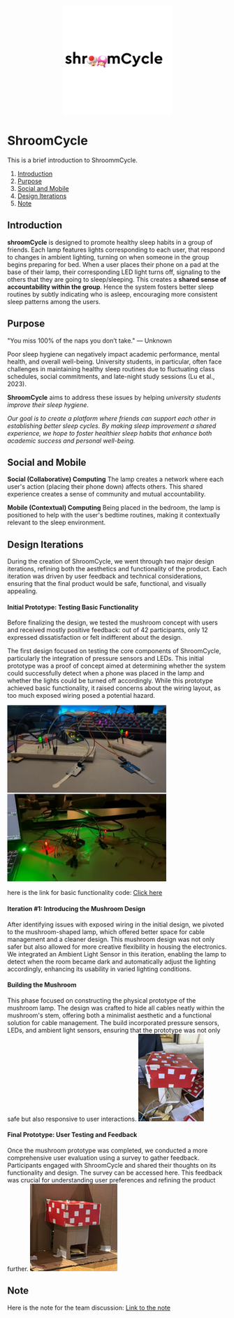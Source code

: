 <p align="center">
 <img src="https://github.com/LiCHihTseng/ShroomCycle/blob/main/source/logo_black.gif" alt="ShroomCycle Logo" height="250" >
</p>

# ShroomCycle
This is a brief introduction to ShroommCycle.
1. [Introduction](#introduction)
2. [Purpose](#purpose)
3. [Social and Mobile](#social-and-mobile)
4. [Design Iterations](#design-iterations)
5. [Note](#note)

## Introduction
**shroomCycle** is designed to promote healthy sleep habits in a group of friends. 
Each lamp features lights corresponding to each user, that respond to changes in ambient lighting, turning on when someone in the group begins preparing for bed.
When a user places their phone on a pad at the base of their lamp, their corresponding LED light turns off, signaling to the others that they are going to sleep/sleeping. 
This creates a **shared sense of accountability within the group**. Hence the system fosters better sleep routines by subtly indicating who is asleep, encouraging more consistent sleep patterns among the users.

## Purpose
"You miss 100% of the naps you don’t take." — Unknown

Poor sleep hygiene can negatively impact academic performance, mental health, and overall well-being. University students, in particular, often face challenges in maintaining healthy sleep routines due to fluctuating class schedules, social commitments, and late-night study sessions (Lu et al., 2023).

**ShroomCycle** aims to address these issues by helping _university students improve their sleep hygiene_. 

*Our goal is to create a platform where friends can support each other in establishing better sleep cycles. By making sleep improvement a shared experience, we hope to foster healthier sleep habits that enhance both academic success and personal well-being.*

## Social and Mobile
**Social (Collaborative) Computing**
The lamp creates a network where each user's action (placing their phone down) affects others. This shared experience creates a sense of community and mutual accountability.

**Mobile (Contextual) Computing**
Being placed in the bedroom, the lamp is positioned to help with the user's bedtime routines, making it contextually relevant to the sleep environment.


## Design Iterations
During the creation of ShroomCycle, we went through two major design iterations, refining both the aesthetics and functionality of the product. Each iteration was driven by user feedback and technical considerations, ensuring that the final product would be safe, functional, and visually appealing.

<h4>Initial Prototype: Testing Basic Functionality</h4>
Before finalizing the design, we tested the mushroom concept with users and received mostly positive feedback: out of 42 participants, only 12 expressed dissatisfaction or felt indifferent about the design.

The first design focused on testing the core components of ShroomCycle, particularly the integration of pressure sensors and LEDs. This initial prototype was a proof of concept aimed at determining whether the system could successfully detect when a phone was placed in the lamp and whether the lights could be turned off accordingly. While this prototype achieved basic functionality, it raised concerns about the wiring layout, as too much exposed wiring posed a potential hazard.
<div>
 <img src="https://github.com/LiCHihTseng/ShroomCycle/blob/main/source/Initial_Prototype.png" alt="Initial Prototype" style="height: 200px">
 <img src="https://github.com/LiCHihTseng/ShroomCycle/blob/main/source/Initial_prototype2.png" alt="Initial Prototype" style="height: 200px">
</div>

here is the link for basic functionality code: [Click here](https://github.com/LiCHihTseng/ShroomCycle/blob/main/pressure_sensor.ino)

<h4>Iteration #1: Introducing the Mushroom Design</h4>
After identifying issues with exposed wiring in the initial design, we pivoted to the mushroom-shaped lamp, which offered better space for cable management and a cleaner design. This mushroom design was not only safer but also allowed for more creative flexibility in housing the electronics. We integrated an Ambient Light Sensor in this iteration, enabling the lamp to detect when the room became dark and automatically adjust the lighting accordingly, enhancing its usability in varied lighting conditions.

<h4>Building the Mushroom</h4>
This phase focused on constructing the physical prototype of the mushroom lamp. The design was crafted to hide all cables neatly within the mushroom's stem, offering both a minimalist aesthetic and a functional solution for cable management. The build incorporated pressure sensors, LEDs, and ambient light sensors, ensuring that the prototype was not only safe but also responsive to user interactions.
<img src="https://github.com/LiCHihTseng/ShroomCycle/blob/main/source/Make_Shroom.png" alt="Initial Prototype" style="height: 200px">

<h4>Final Prototype: User Testing and Feedback</h4>
Once the mushroom prototype was completed, we conducted a more comprehensive user evaluation using a survey to gather feedback. Participants engaged with ShroomCycle and shared their thoughts on its functionality and design. The survey can be accessed here. This feedback was crucial for understanding user preferences and refining the product further.
<img src="https://github.com/LiCHihTseng/ShroomCycle/blob/main/source/ShroomCycle.png" alt="Initial Prototype" style="height: 200px">


## Note
Here is the note for the team discussion:
[Link to the note](https://web.goodnotes.com/s/fYJEnX1yz7JSfvdPmL7m31#page-)
